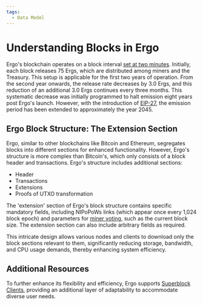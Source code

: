 ```yaml
---
tags:
  - Data Model
---
```

# Understanding Blocks in Ergo

Ergo's blockchain operates on a block interval [set at two minutes](difficulty.md). Initially, each block releases 75 Ergs, which are distributed among miners and the Treasury. This setup is applicable for the first two years of operation. From the second year onwards, the release rate decreases by 3.0 Ergs, and this reduction of an additional 3.0 Ergs continues every three months. This systematic decrease was initially programmed to halt emission eight years post Ergo's launch. However, with the introduction of [EIP-27](eip27.md), the emission period has been extended to approximately the year 2045.

## Ergo Block Structure: The Extension Section

Ergo, similar to other blockchains like Bitcoin and Ethereum, segregates blocks into different sections for enhanced functionality. However, Ergo's structure is more complex than Bitcoin's, which only consists of a block header and transactions. Ergo's structure includes additional sections:

* Header
* Transactions
* Extensions
* Proofs of UTXO transformation

The 'extension' section of Ergo's block structure contains specific mandatory fields, including NIPoPoWs links (which appear once every 1,024 block epoch) and parameters for [miner voting](governance.md), such as the current block size. The extension section can also include arbitrary fields as required.

This intricate design allows various nodes and clients to download only the block sections relevant to them, significantly reducing storage, bandwidth, and CPU usage demands, thereby enhancing system efficiency.

## Additional Resources

To further enhance its flexibility and efficiency, Ergo supports [Superblock Clients](log_space.md), providing an additional layer of adaptability to accommodate diverse user needs.
